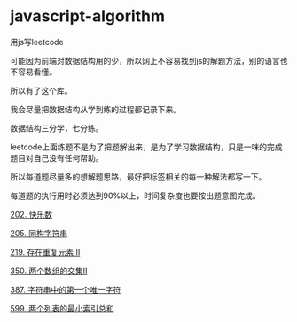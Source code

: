 # javascript-algorithm
用js写leetcode

可能因为前端对数据结构用的少，所以网上不容易找到js的解题方法，别的语言也不容易看懂。

所以有了这个库。

我会尽量把数据结构从学到练的过程都记录下来。

数据结构三分学，七分练。

leetcode上面练题不是为了把题解出来，是为了学习数据结构，只是一味的完成题目对自己没有任何帮助。

所以每道题尽量多的想解题思路，最好把标签相关的每一种解法都写一下。

每道题的执行用时必须达到90%以上，时间复杂度也要按出题意图完成。



[202. 快乐数](https://github.com/zhl1232/javascript-algorithm/tree/master/solve-problems/202.md)

[205. 同构字符串](https://github.com/zhl1232/javascript-algorithm/tree/master/solve-problems/205.md)

[219. 存在重复元素 II](https://github.com/zhl1232/javascript-algorithm/tree/master/solve-problems/219.md)

[350. 两个数组的交集II](https://github.com/zhl1232/javascript-algorithm/tree/master/solve-problems/350.md)


[387. 字符串中的第一个唯一字符](https://github.com/zhl1232/javascript-algorithm/tree/master/solve-problems/387.md)

[599. 两个列表的最小索引总和](https://github.com/zhl1232/javascript-algorithm/tree/master/solve-problems/599.md)
